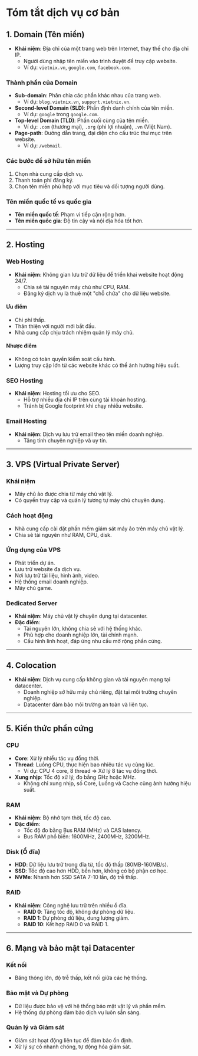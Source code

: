 # Tóm tắt dịch vụ cơ bản

## 1. **Domain (Tên miền)**
- **Khái niệm**: Địa chỉ của một trang web trên Internet, thay thế cho địa chỉ IP.
  - Người dùng nhập tên miền vào trình duyệt để truy cập website.
  - Ví dụ: `vietnix.vn`, `google.com`, `facebook.com`.

### **Thành phần của Domain**
- **Sub-domain**: Phân chia các phần khác nhau của trang web.
  - Ví dụ: `blog.vietnix.vn`, `support.vietnix.vn`.
- **Second-level Domain (SLD)**: Phần định danh chính của tên miền.
  - Ví dụ: `google` trong `google.com`.
- **Top-level Domain (TLD)**: Phần cuối cùng của tên miền.
  - Ví dụ: `.com` (thương mại), `.org` (phi lợi nhuận), `.vn` (Việt Nam).
- **Page-path**: Đường dẫn trang, đại diện cho cấu trúc thư mục trên website.
  - Ví dụ: `/webmail`.

### **Các bước để sở hữu tên miền**
1. Chọn nhà cung cấp dịch vụ.
2. Thanh toán phí đăng ký.
3. Chọn tên miền phù hợp với mục tiêu và đối tượng người dùng.

### **Tên miền quốc tế vs quốc gia**
- **Tên miền quốc tế**: Phạm vi tiếp cận rộng hơn.
- **Tên miền quốc gia**: Độ tin cậy và nội địa hóa tốt hơn.

---

## 2. **Hosting**
### **Web Hosting**
- **Khái niệm**: Không gian lưu trữ dữ liệu để triển khai website hoạt động 24/7.
  - Chia sẻ tài nguyên máy chủ như CPU, RAM.
  - Đăng ký dịch vụ là thuê một "chỗ chứa" cho dữ liệu website.

#### **Ưu điểm**
- Chi phí thấp.
- Thân thiện với người mới bắt đầu.
- Nhà cung cấp chịu trách nhiệm quản lý máy chủ.

#### **Nhược điểm**
- Không có toàn quyền kiểm soát cấu hình.
- Lượng truy cập lớn từ các website khác có thể ảnh hưởng hiệu suất.

### **SEO Hosting**
- **Khái niệm**: Hosting tối ưu cho SEO.
  - Hỗ trợ nhiều địa chỉ IP trên cùng tài khoản hosting.
  - Tránh bị Google footprint khi chạy nhiều website.

### **Email Hosting**
- **Khái niệm**: Dịch vụ lưu trữ email theo tên miền doanh nghiệp.
  - Tăng tính chuyên nghiệp và uy tín.

---

## 3. **VPS (Virtual Private Server)**
### **Khái niệm**
- Máy chủ ảo được chia từ máy chủ vật lý.
- Có quyền truy cập và quản lý tương tự máy chủ chuyên dụng.

### **Cách hoạt động**
- Nhà cung cấp cài đặt phần mềm giám sát máy ảo trên máy chủ vật lý.
- Chia sẻ tài nguyên như RAM, CPU, disk.

### **Ứng dụng của VPS**
- Phát triển dự án.
- Lưu trữ website đa dịch vụ.
- Nơi lưu trữ tài liệu, hình ảnh, video.
- Hệ thống email doanh nghiệp.
- Máy chủ game.

### **Dedicated Server**
- **Khái niệm**: Máy chủ vật lý chuyên dụng tại datacenter.
- **Đặc điểm**:
  - Tài nguyên lớn, không chia sẻ với hệ thống khác.
  - Phù hợp cho doanh nghiệp lớn, tài chính mạnh.
  - Cấu hình linh hoạt, đáp ứng nhu cầu mở rộng phần cứng.

---

## 4. **Colocation**
- **Khái niệm**: Dịch vụ cung cấp không gian và tài nguyên mạng tại datacenter.
  - Doanh nghiệp sở hữu máy chủ riêng, đặt tại môi trường chuyên nghiệp.
  - Datacenter đảm bảo môi trường an toàn và liên tục.

---

## 5. **Kiến thức phần cứng**
### **CPU**
- **Core**: Xử lý nhiều tác vụ đồng thời.
- **Thread**: Luồng CPU, thực hiện bao nhiêu tác vụ cùng lúc.
  - Ví dụ: CPU 4 core, 8 thread => Xử lý 8 tác vụ đồng thời.
- **Xung nhịp**: Tốc độ xử lý, đo bằng GHz hoặc MHz.
  - Không chỉ xung nhịp, số Core, Luồng và Cache cũng ảnh hưởng hiệu suất.

### **RAM**
- **Khái niệm**: Bộ nhớ tạm thời, tốc độ cao.
- **Đặc điểm**:
  - Tốc độ đo bằng Bus RAM (MHz) và CAS latency.
  - Bus RAM phổ biến: 1600MHz, 2400MHz, 3200MHz.

### **Disk (Ổ đĩa)**
- **HDD**: Dữ liệu lưu trữ trong đĩa từ, tốc độ thấp (80MB-160MB/s).
- **SSD**: Tốc độ cao hơn HDD, bền hơn, không có bộ phận cơ học.
- **NVMe**: Nhanh hơn SSD SATA 7-10 lần, độ trễ thấp.

### **RAID**
- **Khái niệm**: Công nghệ lưu trữ trên nhiều ổ đĩa.
  - **RAID 0**: Tăng tốc độ, không dự phòng dữ liệu.
  - **RAID 1**: Dự phòng dữ liệu, dung lượng giảm.
  - **RAID 10**: Kết hợp RAID 0 và RAID 1.

---

## 6. **Mạng và bảo mật tại Datacenter**
### **Kết nối**
- Băng thông lớn, độ trễ thấp, kết nối giữa các hệ thống.

### **Bảo mật và Dự phòng**
- Dữ liệu được bảo vệ với hệ thống bảo mật vật lý và phần mềm.
- Hệ thống dự phòng đảm bảo dịch vụ luôn sẵn sàng.

### **Quản lý và Giám sát**
- Giám sát hoạt động liên tục để đảm bảo ổn định.
- Xử lý sự cố nhanh chóng, tự động hóa giám sát.
